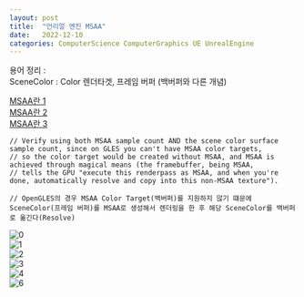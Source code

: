 ```yaml
---
layout: post
title:  "언리얼 엔진 MSAA"
date:   2022-12-10
categories: ComputerScience ComputerGraphics UE UnrealEngine
---            
```


용어 정리 :           
SceneColor : Color 렌더타겟, 프레임 버퍼 (백버퍼와 다른 개념)        

[MSAA란 1](https://www.gamedev.net/forums/topic/700858-multisampling-anti-aliasing-msaa-how-does-it-influence-the-performance/)       
[MSAA란 2](https://computergraphics.stackexchange.com/questions/6139/how-does-msaa-performance-scale)                
[MSAA란 3](https://mynameismjp.wordpress.com/2012/10/24/msaa-overview/)                
                                 
```
// Verify using both MSAA sample count AND the scene color surface sample count, since on GLES you can't have MSAA color targets,          
// so the color target would be created without MSAA, and MSAA is achieved through magical means (the framebuffer, being MSAA,            
// tells the GPU "execute this renderpass as MSAA, and when you're done, automatically resolve and copy into this non-MSAA texture").           

// OpenGLES의 경우 MSAA Color Target(백버퍼)를 지원하지 않기 떄문에 SceneColor(프레임 버퍼)를 MSAA로 생성해서 렌더링을 한 후 해당 SceneColor를 백버퍼로 옮긴다(Resolve)                     
```

![0](https://user-images.githubusercontent.com/33873804/206870690-f65214f0-46f7-4092-935d-fce9b1e540d6.png)                  
![1](https://user-images.githubusercontent.com/33873804/206870691-07731bdc-2057-4a27-97de-91bf00a1e135.png)            
![2](https://user-images.githubusercontent.com/33873804/206870693-3b39a405-89d2-4716-8731-9ac9247cc33a.png)             
![3](https://user-images.githubusercontent.com/33873804/206870694-679d7c00-ae19-4a1d-9748-9942d601902e.png)              
![4](https://user-images.githubusercontent.com/33873804/206870685-f19be7f5-ece3-4dde-b6bb-0c9a5abc58ca.png)               
![6](https://user-images.githubusercontent.com/33873804/206870692-befb934d-2734-4e75-b167-5c3f13fca1a4.png)
